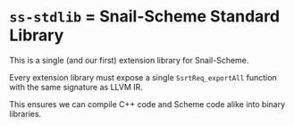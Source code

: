 # `ss-stdlib` = Snail-Scheme Standard Library

This is a single (and our first) extension library for Snail-Scheme.

Every extension library must expose a single `SsrtReq_exportAll` function with the same signature as LLVM IR.

This ensures we can compile C++ code and Scheme code alike into binary libraries.